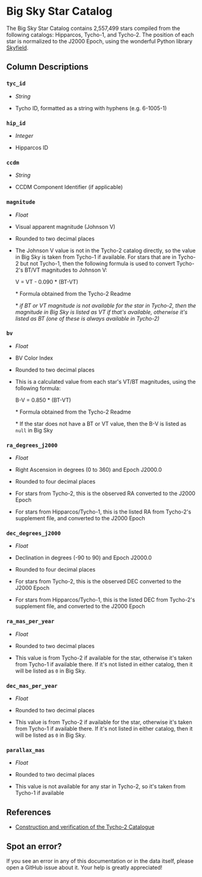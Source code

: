 # Big Sky Star Catalog

The Big Sky Star Catalog contains 2,557,499 stars compiled from the following catalogs: Hipparcos, Tycho-1, and Tycho-2. The position of each star is normalized to the J2000 Epoch, using the wonderful Python library [Skyfield](https://github.com/skyfielders/python-skyfield).


## Column Descriptions

### `tyc_id`

- _String_

- Tycho ID, formatted as a string with hyphens (e.g. 6-1005-1)

### `hip_id`

- _Integer_

- Hipparcos ID

### `ccdm`

- _String_

- CCDM Component Identifier (if applicable)

### `magnitude`

- _Float_

- Visual apparent magnitude (Johnson V)
- Rounded to two decimal places
- The Johnson V value is not in the Tycho-2 catalog directly, so the value in Big Sky is taken from Tycho-1 if available. For stars that are in Tycho-2 but not Tycho-1, then the following formula is used to convert Tycho-2's BT/VT magnitudes to Johnson V:

    V = VT - 0.090 * (BT-VT)

    \* Formula obtained from the Tycho-2 Readme
    
    \* _if BT or VT magnitude is not available for the star in Tycho-2, then the magnitude in Big Sky is listed as VT if that's available, otherwise it's listed as BT (one of these is always available in Tycho-2)_

### `bv`

- _Float_

- BV Color Index
- Rounded to two decimal places
- This is a calculated value from each star's VT/BT magnitudes, using the following formula:

    B-V = 0.850 * (BT-VT)

    \* Formula obtained from the Tycho-2 Readme

    \* If the star does not have a BT or VT value, then the B-V is listed as `null` in Big Sky

### `ra_degrees_j2000`

- _Float_

- Right Ascension in degrees (0 to 360) and Epoch J2000.0
- Rounded to four decimal places
- For stars from Tycho-2, this is the observed RA converted to the J2000 Epoch
- For stars from Hipparcos/Tycho-1, this is the listed RA from Tycho-2's supplement file, and converted to the J2000 Epoch

### `dec_degrees_j2000`

- _Float_

- Declination in degrees (-90 to 90) and Epoch J2000.0
- Rounded to four decimal places
- For stars from Tycho-2, this is the observed DEC converted to the J2000 Epoch
- For stars from Hipparcos/Tycho-1, this is the listed DEC from Tycho-2's supplement file, and converted to the J2000 Epoch

### `ra_mas_per_year`

- _Float_

- Rounded to two decimal places
- This value is from Tycho-2 if available for the star, otherwise it's taken from Tycho-1 if available there. If it's not listed in either catalog, then it will be listed as `0` in Big Sky.

### `dec_mas_per_year`

- _Float_

- Rounded to two decimal places
- This value is from Tycho-2 if available for the star, otherwise it's taken from Tycho-1 if available there. If it's not listed in either catalog, then it will be listed as `0` in Big Sky.

### `parallax_mas`

- _Float_

- Rounded to two decimal places
- This value is not available for any star in Tycho-2, so it's taken from Tycho-1 if available

## References

- [Construction and verification of the Tycho-2 Catalogue](https://ui.adsabs.harvard.edu/abs/2000A%26A...357..367H/abstract)

## Spot an error?
If you see an error in any of this documentation or in the data itself, please open a GitHub issue about it. Your help is greatly appreciated!
